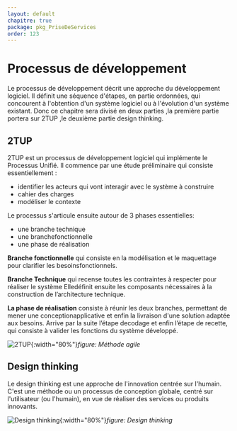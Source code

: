```yaml
---
layout: default
chapitre: true
package: pkg_PriseDeServices
order: 123
---
```


<!-- new slide -->

# Processus de développement

Le processus de développement décrit une approche du développement logiciel. Il définit une séquence d'étapes, en partie ordonnées, qui concourent à l'obtention d'un système logiciel ou à l'évolution d'un système existant.
Donc ce chapitre sera divisé en deux parties ,la première partie portera sur 2TUP ,le deuxième partie design thinking.

## 2TUP

2TUP est un processus de développement logiciel qui implémente le Processus Unifié.
Il commence par une étude préliminaire qui consiste essentiellement :
- identifier les acteurs qui vont interagir avec le système à construire
- cahier des charges
- modéliser le contexte

Le processus s'articule ensuite autour de 3 phases essentielles: 
   - une branche technique 
   - une branchefonctionnelle
   - une phase de réalisation

**Branche fonctionnelle** qui consiste en la modélisation et le maquettage pour clarifier les besoinsfonctionnels.

**Branche Technique** qui recense toutes les contraintes à respecter pour réaliser le système Elledéfinit ensuite les composants nécessaires à la construction de l’architecture technique.

**La phase de réalisation** consiste à réunir les deux branches, permettant de mener une conceptionapplicative et enfin la livraison d'une solution adaptée aux besoins. Arrive par la suite l’étape decodage et enfin l’étape de recette, qui consiste à valider les fonctions du système développé.

![2TUP](/gestion-personnels/pkg_PriseDeServices/processus-de-developpement/images/2TUP_1.webp){:width="80%"}_figure: Méthode agile_

## Design thinking

Le design thinking est une approche de l'innovation centrée sur l'humain. C'est une méthode ou un processus de conception globale, centré sur l'utilisateur (ou l'humain), en vue de réaliser des services ou produits innovants.

![Design thinking](/gestion-personnels/pkg_PriseDeServices/processus-de-developpement/images/design-thinking.png){:width="80%"}_figure: Design thinking_

